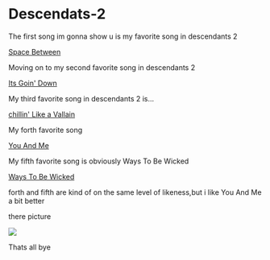 # Descendats-2
<html>
<body>
<p>The first song im gonna show u is my favorite song in descendants 2</p>
<p><a href=https://www.youtube.com/watch?v=NalipNz4e3g>Space Between</a>
<p>Moving on to my second favorite song in descendants 2</p>
<p><a href=https://www.youtube.com/watch?v=4Vv-zcAoer8>Its Goin' Down</a></p>
<p>My third favorite song in descendants 2 is...</p>
<p><a href=https://www.youtube.com/watch?v=tSDcbucrWmw>chillin' Like a Vallain</a></p>
<p>My forth favorite song</p>
<p><a href=https://www.youtube.com/watch?v=Q0kuJ3lPnPY>You And Me</a>
<p>My fifth favorite song is obviously Ways To Be Wicked</p>
<p><a href=https://www.youtube.com/watch?v=lX6g_cm2rM4>Ways To Be Wicked</a></p>
<p>forth and fifth are kind of on the same level of likeness,but i like You And Me a bit better</p>
<p>there picture</p>
<p><img src=http://www.heyuguys.com/images/2017/05/Descendents-2-Group.jpg></p>
<p>Thats all bye</p>
